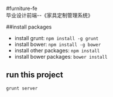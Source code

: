 #furniture-fe  
毕业设计前端--《家具定制管理系统》

##install packages  
* install grunt: `npm install -g grunt`   
* install bower: `npm install -g bower`
* install other packages: `npm install`
* install bower packages: `bower install`
 
## run this project  
`grunt server`

